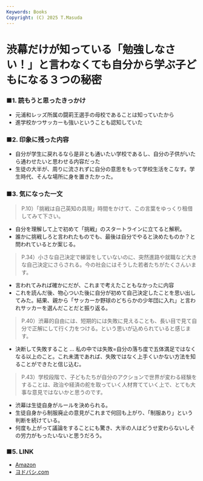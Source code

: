 ```yaml
---
Keywords: Books
Copyright: (C) 2025 T.Masuda
---
```


# 渋幕だけが知っている「勉強しなさい！」と言わなくても自分から学ぶ子どもになる３つの秘密

### ■1. 読もうと思ったきっかけ

* 元浦和レッズ所属の闘莉王選手の母校であることは知っていたから
* 進学校かつサッカーも強いということも認知していた

### ■2. 印象に残った内容

* 自分が学生に戻れるなら是非とも通いたい学校であるし、自分の子供がいたら通わせたいと思わせる内容だった
* 生徒の大半が、周りに流されずに自分の意思をもって学校生活をこなす。学生時代、そんな場所に身を置きたかった。

### ■3. 気になった一文

> P.10）「挑戦は自己英知の具現」時間をかけて、この言葉をゆっくり租借してみて下さい。

* 自分を理解して上で初めて「挑戦」のスタートラインに立てると解釈。
* 誰かに挑戦しろと言われたものでも、最後は自分でやると決めたものか？と問われているとか案じる。

> P.34）小さな自己決定で練習をしていないのに、突然進路や就職など大きな自己決定にさらされる。今の社会にはそうした若者たちがたくさんいます。

* 言われてみれば確かにだが、これまで考えたこともなかったに内容
* これを読んだ後、物心ついた後に自分が初めて自己決定したことを思い出してみた。結果、親から「サッカーか野球のどちらかの少年団に入れ」と言われサッカーを選んだことだと振り返る。

> P.40）渋幕的自由には、短期的には失敗に見えることも、長い目で見て自分で正解にして行く力をつける。という思いが込められていると感じます。

* 決断して失敗すること … 私の中では失敗=自分の落ち度で五体満足ではなくなる以上のこと。これ未満であれば、失敗ではなく上手くいかない方法を知ることができたと信じ込む。

> P.43）学校段階で、子どもたちが自分のアクションで世界が変わる経験をすることは、政治や経済の舵を取っていく人材育てていく上で、とても大事な意見ではないかと思うのです。

* 渋幕は生徒自身がルールを決められる。
* 生徒自身から制服廃止の意見がこれまで何回も上がり、「制服あり」という判断を続けている。
* 何度も上がって議論をすることにも驚き、大半の人はどうせ変わらないしその労力がもったいないと思うだろう。


### ■5. LINK
* [Amazon](https://www.amazon.co.jp/%E6%B8%8B%E5%B9%95%E3%81%A0%E3%81%91%E3%81%8C%E7%9F%A5%E3%81%A3%E3%81%A6%E3%81%84%E3%82%8B%E3%80%8C%E5%8B%89%E5%BC%B7%E3%81%97%E3%81%AA%E3%81%95%E3%81%84%EF%BC%81%E3%80%8D%E3%81%A8%E8%A8%80%E3%82%8F%E3%81%AA%E3%81%8F%E3%81%A6%E3%82%82%E8%87%AA%E5%88%86%E3%81%8B%E3%82%89%E5%AD%A6%E3%81%B6%E5%AD%90%E3%81%A9%E3%82%82%E3%81%AB%E3%81%AA%E3%82%8B%EF%BC%93%E3%81%A4%E3%81%AE%E7%A7%98%E5%AF%86-%E4%BD%90%E8%97%A4%E6%99%BA-ebook/dp/B0F9WF7P5L/ref=sr_1_1?crid=30OCEKKODO0YE&dib=eyJ2IjoiMSJ9.1pB1wQXjnnipFdwH8kRThIXbt14A7uc6iaF9-0wyYxc39iNFmoOevvXGnyGZhtR0MMWwtRd8_flSYQdFxhprJAdHG8cKR-brb-xTFZKD0Z3Hhugu7hUsJYMel9BSgAilpgFSfw6Sw_gB8nQgHPuss1ub30GpmR2HwtfcHZY1u3C1dn7plm43TFiq16yHYbyyj1rhw29GgQyDryDTTZYPwpKEklu5X2gVY-9oPXnikylR78779MTOdPDxDYurGyW8o4USAFegvsYo3iOLzGr3FKXbvg1UYKE4lTX7PBmatSg.qqjVL24zsMLueMGli1GKJeD7m1dqHdCI4OfjqHknvY0&dib_tag=se&keywords=%E6%B8%8B%E5%B9%95%E3%81%A0%E3%81%91%E3%81%8C%E7%9F%A5%E3%81%A3%E3%81%A6%E3%81%84%E3%82%8B&qid=1757605418&sprefix=%E6%B8%8B%E5%B9%95%E3%81%A0%2Caps%2C170&sr=8-1)
* [ヨドバシ.com](https://www.yodobashi.com/product/100000009004119909/)

